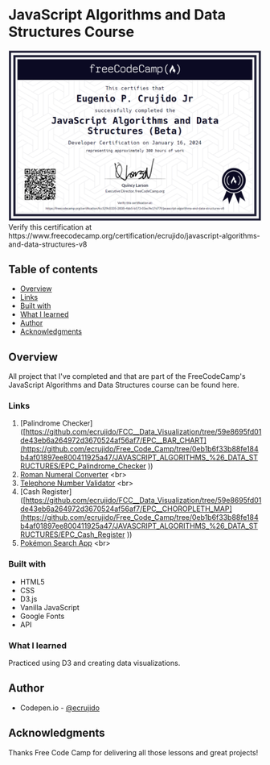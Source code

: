 # JavaScript Algorithms and Data Structures Course

<img src="EPC_FCC_JS_ALGORITHMS_&_DATA_STRUCTURES.PNG" alt="Course Certificate" width="700px"/>
Verify this certification at https://www.freecodecamp.org/certification/ecrujido/javascript-algorithms-and-data-structures-v8

## Table of contents

- [Overview](#overview)
- [Links](#links)
- [Built with](#built-with)
- [What I learned](#what-i-learned)
- [Author](#author)
- [Acknowledgments](#acknowledgments)

## Overview

All project that I've completed and that are part of the FreeCodeCamp's JavaScript Algorithms and Data Structures course can be found here.

### Links

1. [Palindrome Checker]([https://github.com/ecrujido/FCC__Data_Visualization/tree/59e8695fd01de43eb6a264972d3670524af56af7/EPC__BAR_CHART](https://github.com/ecrujido/Free_Code_Camp/tree/0eb1b6f33b88fe184b4af01897ee800411925a47/JAVASCRIPT_ALGORITHMS_%26_DATA_STRUCTURES/EPC_Palindrome_Checker
)) <br>
2. [Roman Numeral Converter]([https://github.com/ecrujido/FCC__Data_Visualization/tree/59e8695fd01de43eb6a264972d3670524af56af7/EPC_SCATTERPLOT_GRAPH](https://github.com/ecrujido/Free_Code_Camp/tree/656774f5e65d31e5fa176e174ef89c0da5e8b916/JAVASCRIPT_ALGORITHMS_%26_DATA_STRUCTURES/EPC_Roman_Numeral_Converter)) <br>
3. [Telephone Number Validator]([https://github.com/ecrujido/FCC__Data_Visualization/tree/59e8695fd01de43eb6a264972d3670524af56af7/EPC__HEAT_MAP](https://github.com/ecrujido/Free_Code_Camp/tree/656774f5e65d31e5fa176e174ef89c0da5e8b916/JAVASCRIPT_ALGORITHMS_%26_DATA_STRUCTURES/EPC_Telephone_Number_Validator)) <br>
4. [Cash Register]([https://github.com/ecrujido/FCC__Data_Visualization/tree/59e8695fd01de43eb6a264972d3670524af56af7/EPC__CHOROPLETH_MAP](https://github.com/ecrujido/Free_Code_Camp/tree/0eb1b6f33b88fe184b4af01897ee800411925a47/JAVASCRIPT_ALGORITHMS_%26_DATA_STRUCTURES/EPC_Cash_Register
)) <br>
5. [Pokémon Search App]([https://github.com/ecrujido/FCC__Data_Visualization/tree/59e8695fd01de43eb6a264972d3670524af56af7/EPC__TREEMAP_DIAGRAM](https://github.com/ecrujido/Free_Code_Camp/tree/617ebb235ead227de4c88b63c6443ec657ade2ac/JAVASCRIPT_ALGORITHMS_%26_DATA_STRUCTURES/EPC_Pokemon_Search_App)) <br>

### Built with

- HTML5
- CSS
- D3.js
- Vanilla JavaScript
- Google Fonts
- API

### What I learned

Practiced using D3 and creating data visualizations.

## Author

- Codepen.io - [@ecrujido](https://codepen.io/ecrujido)

## Acknowledgments

Thanks Free Code Camp for delivering all those lessons and great projects!
